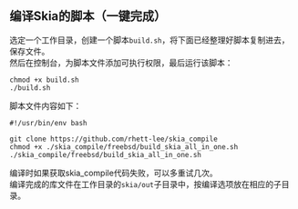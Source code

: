 ## 编译Skia的脚本（一键完成）
选定一个工作目录，创建一个脚本`build.sh`，将下面已经整理好脚本复制进去，保存文件。    
然后在控制台，为脚本文件添加可执行权限，最后运行该脚本： 
```
chmod +x build.sh
./build.sh
```

脚本文件内容如下：    
```
#!/usr/bin/env bash

git clone https://github.com/rhett-lee/skia_compile
chmod +x ./skia_compile/freebsd/build_skia_all_in_one.sh
./skia_compile/freebsd/build_skia_all_in_one.sh
```
编译时如果获取skia_compile代码失败，可以多重试几次。    
编译完成的库文件在工作目录的`skia/out`子目录中，按编译选项放在相应的子目录。  
